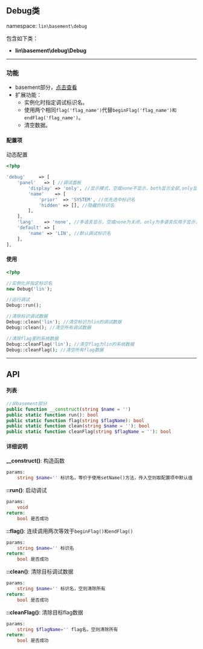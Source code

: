 Debug类
----
namespace: `lin\basement\debug`

包含如下类：

* **lin\basement\debug\Debug**

---

### 功能

* basement部分，[点击查看](../../docs_basement/Debug.md)
* 扩展功能：
    * 实例化时指定调试标识名。
    * 使用两个相同`flag('flag_name')`代替`beginFlag('flag_name')和endFlag('flag_name')`。
    * 清空数据。



#### 配置项

动态配置

~~~php
<?php

'debug'     => [
    'panel'   => [ //调试面板
        'display' => 'only', //显示模式，空或none不显示，both显示全部,only显示小图标
        'name'    => [
            'prior'  => 'SYSTEM', //优先选中标识名
            'hidden' => [], //隐藏的标识名
        ],
    ],
    'lang'    => 'none', //多语言显示，空或none为关闭，only为多语言仅用于显示，但数据依然为原文，both为数据和显示都为多语言
    'default' => [
        'name' => 'LIN', //默认调试标识名
    ],
],
~~~

#### 使用

~~~php
<?php

//实例化并指定标识名
new Debug('lin');

//运行调试
Debug::run();

//清除标识调试数据
Debug::clean('lin'); //清空标识为lin的调试数据
Debug::clean(); //清空所有调试数据

//清除flag里的系统数据
Debug::cleanFlag('lin'); //清空flag为lin的系统数据
Debug::cleanFlag(); //清空所有flag数据
~~~


---


## API

#### 列表
~~~php
//非basement部分
public function __construct(string $name = '')
public static function run(): bool
public static function flag(string $flagName): bool
public static function clean(string $name = ''): bool
public static function cleanFlag(string $flagName = ''): bool
~~~

#### 详细说明
**__construct()**: 构造函数
```php
params:
    string $name='' 标识名，等价于使用setName()方法，传入空则取配置项中默认值
```

**::run()**: 启动调试
```php
params:
    void
return:
    bool 是否成功
```

**::flag()**: 连续调用两次等效于`beginFlag()和endFlag()`
```php
params:
    string $name='' 标识名
return:
    bool 是否成功
```

**::clean()**: 清除目标调试数据
```php
params:
    string $name='' 标识名，空则清除所有
return:
    bool 是否成功
```

**::cleanFlag()**: 清除目标flag数据
```php
params:
    string $flagName='' flag名，空则清除所有
return:
    bool 是否成功
```

